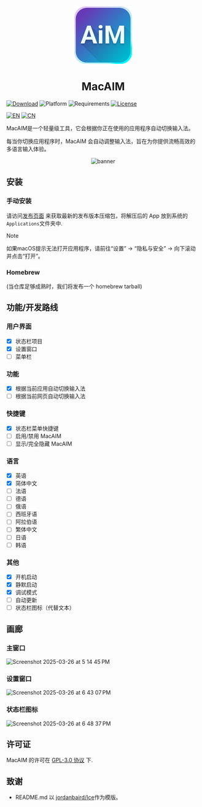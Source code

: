 <div align="center">
    <img src="/MacAIM/MacAIM/Assets.xcassets/AppIcon.appiconset/AppIcon~ios-marketing 16.png" width="150" height="150">
    <h1>MacAIM</h1>
</div>

[![Download](https://img.shields.io/badge/download-latest-brightgreen)](https://github.com/jimzhouzzy/MacAIM/releases/latest)
![Platform](https://img.shields.io/badge/platform-macOS-blue)
![Requirements](https://img.shields.io/badge/requirements-macOS%2013%2B-purple)
[![License](https://img.shields.io/github/license/jimzhouzzy/MacAIM)](/LICENSE)

[![EN](https://img.shields.io/badge/EN-English-blue)](/README.md)
[![CN](https://img.shields.io/badge/CN-Chinese-blue)](/doc/README_cn.md)

MacAIM是一个轻量级工具，它会根据你正在使用的应用程序自动切换输入法。

每当你切换应用程序时，MacAIM 会自动调整输入法，旨在为你提供流畅高效的多语言输入体验。

<div align="center">
    <img width="604" alt="banner" src="https://github.com/user-attachments/assets/b4829dee-569b-4854-8f91-d78716d5e484" />
</div>

## 安装

### 手动安装
请访问[发布页面](https://github.com/JimZhouZZY/MacAIM/releases) 来获取最新的发布版本压缩包，将解压后的 App 放到系统的`Applications`文件夹中.

> [!NOTE]
> 如果macOS提示无法打开应用程序，请前往“设置” -> “隐私与安全” -> 向下滚动并点击“打开”。

### Homebrew
(当仓库足够成熟时，我们将发布一个 homebrew tarball)

## 功能/开发路线

### 用户界面
- [x] 状态栏项目
- [x] 设置窗口
- [ ] 菜单栏

### 功能
- [x] 根据当前应用自动切换输入法
- [ ] 根据当前网页自动切换输入法

### 快捷键
- [x] 状态栏菜单快捷键
- [ ] 启用/禁用 MacAIM
- [ ] 显示/完全隐藏 MacAIM

### 语言
- [x] 英语
- [x] 简体中文
- [ ] 法语
- [ ] 德语
- [ ] 俄语
- [ ] 西班牙语
- [ ] 阿拉伯语
- [ ] 繁体中文
- [ ] 日语
- [ ] 韩语

### 其他
- [x] 开机启动
- [x] 静默启动
- [x] 调试模式
- [ ] 自动更新
- [ ] 状态栏图标（代替文本）

## 画廊
### 主窗口
<img width="662" alt="Screenshot 2025-03-26 at 5 14 45 PM" src="https://github.com/user-attachments/assets/dc4606a2-3a6c-4b20-a466-d143254bf07c" />


### 设置窗口
<img width="472" alt="Screenshot 2025-03-26 at 6 43 07 PM" src="https://github.com/user-attachments/assets/7244455f-9cc3-4d71-b8a6-1cbc8aba0070" />

### 状态栏图标
<img width="54" alt="Screenshot 2025-03-26 at 6 48 37 PM" src="https://github.com/user-attachments/assets/21b027b4-1540-4774-8e4c-c27d5bff7853" />

## 许可证
MacAIM 的许可在 [GPL-3.0 协议](LICENSE) 下.

## 致谢
- README.md 以 [jordanbaird/Ice](https://github.com/jordanbaird/Ice/)作为模版。

